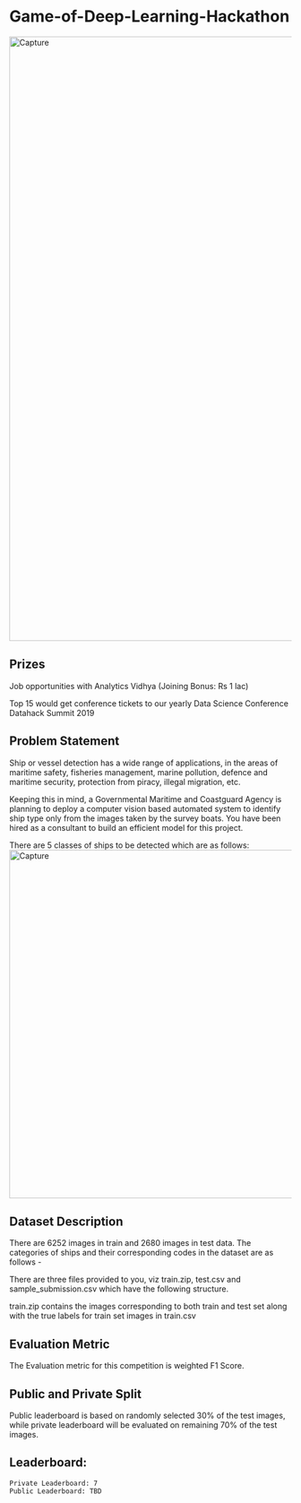 # Game-of-Deep-Learning-Hackathon
<img width="1079" alt="Capture" src="https://user-images.githubusercontent.com/37707687/59141304-e1205300-89c7-11e9-8485-1c728621986d.PNG">

## Prizes
   Job opportunities with Analytics Vidhya (Joining Bonus: Rs 1 lac)
   
   Top 15 would get conference tickets to our yearly Data Science Conference Datahack Summit 2019

## Problem Statement
Ship or vessel detection has a wide range of applications, in the areas of maritime safety,  fisheries management, marine pollution, defence and maritime security, protection from piracy, illegal migration, etc.

Keeping this in mind, a Governmental Maritime and Coastguard Agency is planning to deploy a computer vision based automated system to identify ship type only from the images taken by the survey boats. You have been hired as a consultant to build an efficient model for this project.

There are 5 classes of ships to be detected which are as follows:
<img width="622" alt="Capture" src="https://user-images.githubusercontent.com/37707687/59141322-6572d600-89c8-11e9-990f-8b7ace8e2582.PNG">

## Dataset Description
There are 6252 images in train and 2680 images in test data. The categories of ships and their corresponding codes in the dataset are as follows -

There are three files provided to you, viz train.zip, test.csv and sample_submission.csv which have the following structure.

train.zip contains the images corresponding to both train and test set along with the true labels for train set images in train.csv

## Evaluation Metric
The Evaluation metric for this competition is weighted F1 Score.

## Public and Private Split
Public leaderboard is based on randomly selected 30% of the test images, while private leaderboard will be evaluated on remaining 70% of the test images.

## Leaderboard: 
    Private Leaderboard: 7
    Public Leaderboard: TBD
